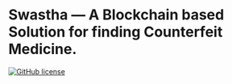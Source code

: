 # Swastha — A Blockchain based Solution for finding Counterfeit Medicine.
[![GitHub license](https://img.shields.io/github/license/Naereen/StrapDown.js.svg)](https://github.com/HonestBlocks/swastha_HL-Fabric-V1.4/blob/master/LICENSE)

